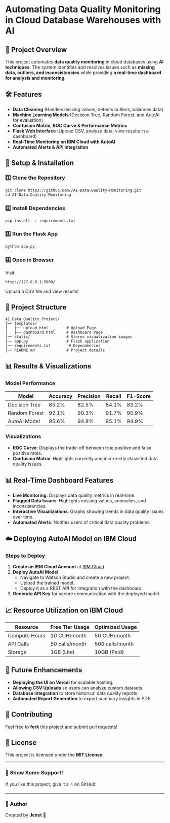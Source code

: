 # Automating Data Quality Monitoring in Cloud Database Warehouses with AI

## 📌 Project Overview
This project automates **data quality monitoring** in cloud databases using **AI techniques**. The system identifies and resolves issues such as **missing data, outliers, and inconsistencies** while providing **a real-time dashboard for analysis and monitoring**.

## 🛠️ Features
- **Data Cleaning** (Handles missing values, detects outliers, balances data)
- **Machine Learning Models** (Decision Tree, Random Forest, and AutoAI for evaluation)
- **Confusion Matrix, ROC Curve & Performance Metrics**
- **Flask Web Interface** (Upload CSV, analyze data, view results in a dashboard)
- **Real-Time Monitoring on IBM Cloud with AutoAI**
- **Automated Alerts & API Integration**

## 🚀 Setup & Installation
### 1️⃣ Clone the Repository
```sh
git clone https://github.com//AI-Data-Quality-Monitoring.git
cd AI-Data-Quality-Monitoring
```

### 2️⃣ Install Dependencies
```sh
pip install -r requirements.txt
```

### 3️⃣ Run the Flask App
```sh
python app.py
```

### 4️⃣ Open in Browser
Visit:
```
http://127.0.0.1:5000/
```
Upload a CSV file and view results!

## 📂 Project Structure
```
AI_Data_Quality_Project/
│── templates/
│   ├── upload.html        # Upload Page
│   ├── dashboard.html     # Dashboard Page
│── static/                # Stores visualization images
│── app.py                 # Flask application
│── requirements.txt        # Dependencies
│── README.md              # Project details
```

## 📊 Results & Visualizations
### Model Performance
| Model          | Accuracy | Precision | Recall | F1-Score |
|---------------|----------|----------|--------|----------|
| Decision Tree | 85.2%    | 82.5%    | 84.1%  | 83.2%    |
| Random Forest | 92.1%    | 90.3%    | 91.7%  | 90.9%    |
| AutoAI Model  | 95.6%    | 94.8%    | 95.1%  | 94.9%    |

### Visualizations
- **ROC Curve**: Displays the trade-off between true positive and false positive rates.
- **Confusion Matrix**: Highlights correctly and incorrectly classified data quality issues.

## 📊 Real-Time Dashboard Features
- **Live Monitoring**: Displays data quality metrics in real-time.
- **Flagged Data Issues**: Highlights missing values, anomalies, and inconsistencies.
- **Interactive Visualizations**: Graphs showing trends in data quality issues over time.
- **Automated Alerts**: Notifies users of critical data quality problems.

## ☁️ Deploying AutoAI Model on IBM Cloud
### Steps to Deploy
1. **Create an IBM Cloud Account** at [IBM Cloud](https://cloud.ibm.com/).
2. **Deploy AutoAI Model**:
   - Navigate to Watson Studio and create a new project.
   - Upload the trained model.
   - Deploy it as a REST API for integration with the dashboard.
3. **Generate API Key** for secure communication with the deployed model.

## 📈 Resource Utilization on IBM Cloud
| Resource         | Free Tier Usage | Optimized Usage |
|-----------------|----------------|-----------------|
| Compute Hours   | 10 CUH/month    | 50 CUH/month    |
| API Calls       | 50 calls/month  | 500 calls/month |
| Storage        | 1GB (Lite)      | 10GB (Paid)     |

## 🔮 Future Enhancements
- **Deploying the UI on Vercel** for scalable hosting.
- **Allowing CSV Uploads** so users can analyze custom datasets.
- **Database Integration** to store historical data quality reports.
- **Automated Report Generation** to export summary insights in PDF.

## 📝 Contributing
Feel free to **fork** this project and submit pull requests!

## 📜 License
This project is licensed under the **MIT License**.

---
### 🌟 Show Some Support!
If you like this project, give it a ⭐ on GitHub!

---
### 🔗 Author
Created by **Jenet** 🚀
